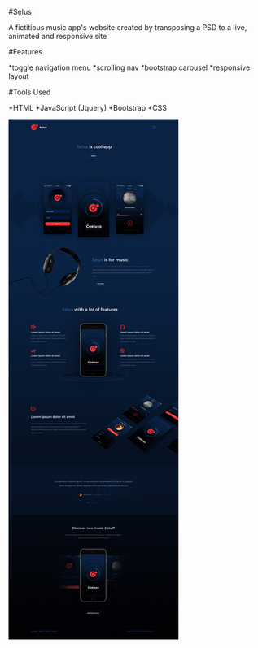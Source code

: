 #Selus

A fictitious music app's website created by transposing a PSD to a live, animated and responsive site

#Features

*toggle navigation menu
*scrolling nav
*bootstrap carousel
*responsive layout


#Tools Used

*HTML
*JavaScript (Jquery)
*Bootstrap
*CSS

![Selus](images/Selus_Test.jpg)

